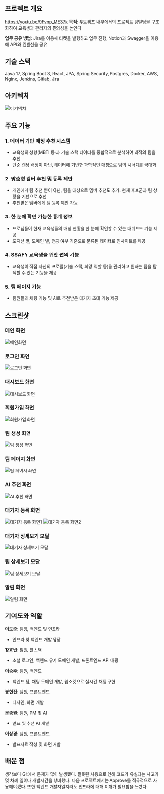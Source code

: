 ## 프로젝트 개요
https://youtu.be/9Fvnp_ME37k
**목적**: 부트캠프 내부에서의 프로젝트 팀빌딩을 구조화하여 교육생과 관리자의 편의성을 높인다

**업무 공유 방법**: Jira를 이용해 티켓을 발행하고 업무 진행, Notion과 Swagger을 이용해 API와 컨벤션을 공유

## 기술 스택

Java 17, Spring Boot 3, React, JPA, Spring Security, Postgres, Docker, AWS, Nginx, Jenkins, Gitlab, Jira

## 아키텍처
![아키텍처](./image/아키텍처.png)

## 주요 기능

### 1. 데이터 기반 매칭 추천 시스템

- 교육생의 성향(MBTI 등)과 기술 스택 데이터를 종합적으로 분석하여 최적의 팀을 추천
- 단순 랜덤 배정이 아닌, 데이터에 기반한 과학적인 매칭으로 팀의 시너지를 극대화

### 2. 맞춤형 멤버 추천 및 등록 제안

- 개인에게 팀 추천 뿐이 아닌, 팀을 대상으로 멤버 추천도 추가. 현재 후보군과 팀 상황을 기반으로 추천
- 추천받은 멤버에게 팀 등록 제안 가능

### 3. 한 눈에 확인 가능한 통계 정보

- 프로님들이 현재 교육생들의 매칭 현황을 한 눈에 확인할 수 있는 대쉬보드 기능 제공
- 포지션 별, 도메인 별, 전공 여부 기준으로 분류된 데이터로 인사이트를 제공

### 4. SSAFY 교육생을 위한 편의 기능

- 교육생이 직접 자신의 프로필(기술 스택, 희망 역할 등)을 관리하고 원하는 팀을 탐색할 수 있는 기능을 제공

### 5. 팀 페이지 기능

- 팀원들과 채팅 기능 및 AI로 추천받은 대기자 초대 기능 제공

## 스크린샷

### 메인 화면
![메인화면](./image/메인.png)

### 로그인 화면
![로그인 화면](./image/로그인.png)

### 대시보드 화면
![대시보드 화면](./image/대시보드.png)

### 회원가입 화면
![회원가입 화면](./image/회원가입.png)

### 팀 생성 화면
![팀 생성 화면](./image/팀_생성.png)

### 팀 페이지 화면
![팀 페이지 화면](./image/팀_페이지.png)

### AI 추천 화면
![AI 추천 화면](./image/팀원_추천.png)

### 대기자 등록 화면
![대기자 등록 화면1](./image/대기자등록1.png)
![대기자 등록 화면2](./image/대기자등록2.png)

### 대기자 상세보기 모달
![대기자 상세보기 모달](./image/대기자_상세보기.png)

### 팀 상세보기 모달
![팀 상세보기 모달](./image/팀_상세보기.png)

### 알림 화면
![알림 화면](./image/알림.png)

## 기여도와 역할

**이도준**: 팀장, 백엔드 및 인프라

- 인프라 및 백엔드 개발 담당

**장효빈**: 팀원, 풀스택

- 소셜 로그인, 백엔드 유저 도메인 개발, 프론트엔드 API 매핑

**이승주**: 팀원, 백엔드

- 백엔드 팀, 채팅 도메인 개발, 웹소켓으로 실시간 채팅 구현

**봉현진**: 팀원, 프론트엔드

- 디자인, 화면 개발

**문종원**: 팀원, PM 및 AI

- 발표 및 추천 AI 개발

**이상경**: 팀원, 프론트엔드

- 발표자료 작성 및 화면 개발

## 배운 점

생각보다 Git에서 문제가 많이 발생했다. 잘못된 사용으로 인해 코드가 유실되는 사고가 몇 차례 일어나 개발시간을 낭비했다. 다음 프로젝트에서는 Approve를 적극적으로 사용해야겠다. 또한 백엔드 개발자일지라도 인프라에 대해 이해가 필요함을 느꼈다.
